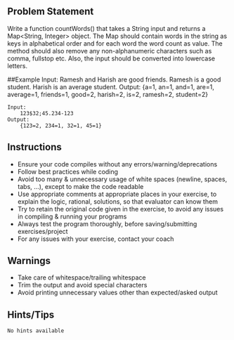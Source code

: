 ## Problem Statement
Write a function countWords() that takes a String input and returns a Map<String, Integer> object. The Map should contain words in the string as keys in alphabetical order and for each word the word count as value. The method should also remove any non-alphanumeric characters such as comma, fullstop etc. Also, the input should be converted into lowercase letters.


##Example
	Input: 
		Ramesh and Harish are good friends. Ramesh is a good student. Harish is an average student.
	Output:
		{a=1, an=1, and=1, are=1, average=1, friends=1, good=2, harish=2, is=2, ramesh=2, student=2}

	Input:
		123$32;45.234-123
	Output:
		{123=2, 234=1, 32=1, 45=1}

## Instructions
- Ensure your code compiles without any errors/warning/deprecations 
- Follow best practices while coding
- Avoid too many & unnecessary usage of white spaces (newline, spaces, tabs, ...), except to make the code readable
- Use appropriate comments at appropriate places in your exercise, to explain the logic, rational, solutions, so that evaluator can know them  
- Try to retain the original code given in the exercise, to avoid any issues in compiling & running your programs
- Always test the program thoroughly, before saving/submitting exercises/project
- For any issues with your exercise, contact your coach

## Warnings
- Take care of whitespace/trailing whitespace
- Trim the output and avoid special characters
- Avoid printing unnecessary values other than expected/asked output

## Hints/Tips
	No hints available